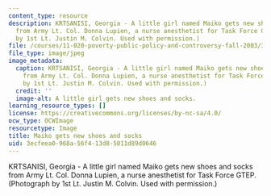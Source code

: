 ```yaml
---
content_type: resource
description: KRTSANISI, Georgia - A little girl named Maiko gets new shoes and socks
  from Army Lt. Col. Donna Lupien, a nurse anesthetist for Task Force GTEP. (Photograph
  by 1st Lt. Justin M. Colvin. Used with permission.)
file: /courses/11-020-poverty-public-policy-and-controversy-fall-2003/3ecfeea0968a56f413d85011d89d0646_11-020f03.jpg
file_type: image/jpeg
image_metadata:
  caption: KRTSANISI, Georgia - A little girl named Maiko gets new shoes and socks
    from Army Lt. Col. Donna Lupien, a nurse anesthetist for Task Force GTEP. (Photograph
    by 1st Lt. Justin M. Colvin. Used with permission.)
  credit: ''
  image-alt: A little girl gets new shoes and socks.
learning_resource_types: []
license: https://creativecommons.org/licenses/by-nc-sa/4.0/
ocw_type: OCWImage
resourcetype: Image
title: Maiko gets new shoes and socks
uid: 3ecfeea0-968a-56f4-13d8-5011d89d0646
---
```

KRTSANISI, Georgia - A little girl named Maiko gets new shoes and socks from Army Lt. Col. Donna Lupien, a nurse anesthetist for Task Force GTEP. (Photograph by 1st Lt. Justin M. Colvin. Used with permission.)